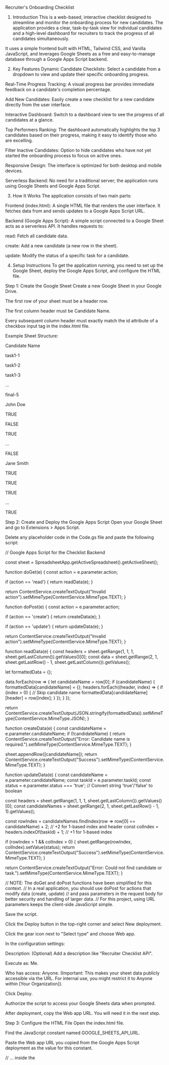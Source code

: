 Recruiter's Onboarding Checklist
1. Introduction
This is a web-based, interactive checklist designed to streamline and monitor the onboarding process for new candidates. The application provides a clear, task-by-task view for individual candidates and a high-level dashboard for recruiters to track the progress of all candidates simultaneously.

It uses a simple frontend built with HTML, Tailwind CSS, and Vanilla JavaScript, and leverages Google Sheets as a free and easy-to-manage database through a Google Apps Script backend.

2. Key Features
Dynamic Candidate Checklists: Select a candidate from a dropdown to view and update their specific onboarding progress.

Real-Time Progress Tracking: A visual progress bar provides immediate feedback on a candidate's completion percentage.

Add New Candidates: Easily create a new checklist for a new candidate directly from the user interface.

Interactive Dashboard: Switch to a dashboard view to see the progress of all candidates at a glance.

Top Performers Ranking: The dashboard automatically highlights the top 3 candidates based on their progress, making it easy to identify those who are excelling.

Filter Inactive Candidates: Option to hide candidates who have not yet started the onboarding process to focus on active ones.

Responsive Design: The interface is optimized for both desktop and mobile devices.

Serverless Backend: No need for a traditional server; the application runs using Google Sheets and Google Apps Script.

3. How It Works
The application consists of two main parts:

Frontend (index.html): A single HTML file that renders the user interface. It fetches data from and sends updates to a Google Apps Script URL.

Backend (Google Apps Script): A simple script connected to a Google Sheet acts as a serverless API. It handles requests to:

read: Fetch all candidate data.

create: Add a new candidate (a new row in the sheet).

update: Modify the status of a specific task for a candidate.

4. Setup Instructions
To get the application running, you need to set up the Google Sheet, deploy the Google Apps Script, and configure the HTML file.

Step 1: Create the Google Sheet
Create a new Google Sheet in your Google Drive.

The first row of your sheet must be a header row.

The first column header must be Candidate Name.

Every subsequent column header must exactly match the id attribute of a checkbox input tag in the index.html file.

Example Sheet Structure:

Candidate Name

task1-1

task1-2

task1-3

...

final-5

John Doe

TRUE

FALSE

TRUE

...

FALSE

Jane Smith

TRUE

TRUE

TRUE

...

TRUE

Step 2: Create and Deploy the Google Apps Script
Open your Google Sheet and go to Extensions > Apps Script.

Delete any placeholder code in the Code.gs file and paste the following script:

// Google Apps Script for the Checklist Backend

const sheet = SpreadsheetApp.getActiveSpreadsheet().getActiveSheet();

function doGet(e) {
  const action = e.parameter.action;

  if (action == 'read') {
    return readData(e);
  }

  return ContentService.createTextOutput("Invalid action").setMimeType(ContentService.MimeType.TEXT);
}

function doPost(e) {
  const action = e.parameter.action;

  if (action == 'create') {
    return createData(e);
  }

  if (action == 'update') {
    return updateData(e);
  }
  
  return ContentService.createTextOutput("Invalid action").setMimeType(ContentService.MimeType.TEXT);
}

function readData(e) {
  const headers = sheet.getRange(1, 1, 1, sheet.getLastColumn()).getValues()[0];
  const data = sheet.getRange(2, 1, sheet.getLastRow() - 1, sheet.getLastColumn()).getValues();

  let formattedData = {};

  data.forEach(row => {
    let candidateName = row[0];
    if (candidateName) {
      formattedData[candidateName] = {};
      headers.forEach((header, index) => {
        if (index > 0) { // Skip candidate name
          formattedData[candidateName][header] = row[index];
        }
      });
    }
  });

  return ContentService.createTextOutput(JSON.stringify(formattedData)).setMimeType(ContentService.MimeType.JSON);
}

function createData(e) {
  const candidateName = e.parameter.candidateName;
  if (!candidateName) {
    return ContentService.createTextOutput("Error: Candidate name is required.").setMimeType(ContentService.MimeType.TEXT);
  }
  
  sheet.appendRow([candidateName]);
  return ContentService.createTextOutput("Success").setMimeType(ContentService.MimeType.TEXT);
}

function updateData(e) {
  const candidateName = e.parameter.candidateName;
  const taskId = e.parameter.taskId;
  const status = e.parameter.status === 'true'; // Convert string 'true'/'false' to boolean

  const headers = sheet.getRange(1, 1, 1, sheet.getLastColumn()).getValues()[0];
  const candidateNames = sheet.getRange(2, 1, sheet.getLastRow() - 1, 1).getValues();

  const rowIndex = candidateNames.findIndex(row => row[0] == candidateName) + 2; // +2 for 1-based index and header
  const colIndex = headers.indexOf(taskId) + 1; // +1 for 1-based index

  if (rowIndex > 1 && colIndex > 0) {
    sheet.getRange(rowIndex, colIndex).setValue(status);
    return ContentService.createTextOutput("Success").setMimeType(ContentService.MimeType.TEXT);
  }

  return ContentService.createTextOutput("Error: Could not find candidate or task.").setMimeType(ContentService.MimeType.TEXT);
}

// NOTE: The doGet and doPost functions have been simplified for this context.
// In a real application, you should use doPost for actions that modify data (create, update)
// and pass parameters in the request body for better security and handling of larger data.
// For this project, using URL parameters keeps the client-side JavaScript simple.

Save the script.

Click the Deploy button in the top-right corner and select New deployment.

Click the gear icon next to "Select type" and choose Web app.

In the configuration settings:

Description: (Optional) Add a description like "Recruiter Checklist API".

Execute as: Me.

Who has access: Anyone. (Important: This makes your sheet data publicly accessible via the URL. For internal use, you might restrict it to Anyone within [Your Organization]).

Click Deploy.

Authorize the script to access your Google Sheets data when prompted.

After deployment, copy the Web app URL. You will need it in the next step.

Step 3: Configure the HTML File
Open the index.html file.

Find the JavaScript constant named GOOGLE_SHEETS_API_URL.

Paste the Web app URL you copied from the Google Apps Script deployment as the value for this constant.

// ... inside the <script> tag in index.html

// PASTE YOUR GOOGLE APPS SCRIPT URL HERE
const GOOGLE_SHEETS_API_URL = 'YOUR_DEPLOYED_WEB_APP_URL_HERE';

// ... rest of the script

Save the file.

5. Usage
After completing the setup, simply open the index.html file in any modern web browser.

Use the "Create a New Candidate" section to add a new person to the tracker.

Select a candidate from the dropdown to view their checklist.

Check or uncheck tasks to update their progress. All changes are saved automatically.

Click the "Dashboard" button to see an overview of everyone's progress.

6. Customization
To add, remove, or change onboarding tasks:

Edit index.html: Modify the <section> blocks inside the <main id="checklist-container">. Ensure each checkbox input has a unique id.

Update Google Sheet: Add, remove, or rename the column headers in your Google Sheet to exactly match the new id attributes from the HTML. The order of columns (after Candidate Name) does not matter.
